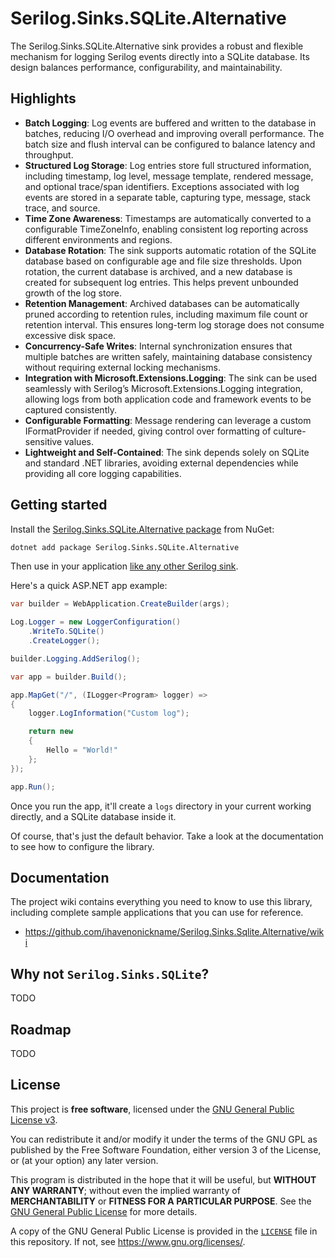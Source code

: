 # Serilog.Sinks.SQLite.Alternative

The Serilog.Sinks.SQLite.Alternative sink provides a robust and flexible mechanism for logging Serilog events directly into a SQLite database. Its design balances performance, configurability, and maintainability.

## Highlights

- **Batch Logging**: Log events are buffered and written to the database in batches, reducing I/O overhead and improving overall performance. The batch size and flush interval can be configured to balance latency and throughput.
- **Structured Log Storage**: Log entries store full structured information, including timestamp, log level, message template, rendered message, and optional trace/span identifiers. Exceptions associated with log events are stored in a separate table, capturing type, message, stack trace, and source.
- **Time Zone Awareness**: Timestamps are automatically converted to a configurable TimeZoneInfo, enabling consistent log reporting across different environments and regions.
- **Database Rotation**: The sink supports automatic rotation of the SQLite database based on configurable age and file size thresholds. Upon rotation, the current database is archived, and a new database is created for subsequent log entries. This helps prevent unbounded growth of the log store.
- **Retention Management**: Archived databases can be automatically pruned according to retention rules, including maximum file count or retention interval. This ensures long-term log storage does not consume excessive disk space.
- **Concurrency-Safe Writes**: Internal synchronization ensures that multiple batches are written safely, maintaining database consistency without requiring external locking mechanisms.
- **Integration with Microsoft.Extensions.Logging**: The sink can be used seamlessly with Serilog’s Microsoft.Extensions.Logging integration, allowing logs from both application code and framework events to be captured consistently.
- **Configurable Formatting**: Message rendering can leverage a custom IFormatProvider if needed, giving control over formatting of culture-sensitive values.
- **Lightweight and Self-Contained**: The sink depends solely on SQLite and standard .NET libraries, avoiding external dependencies while providing all core logging capabilities.

## Getting started

Install the [Serilog.Sinks.SQLite.Alternative package](https://www.nuget.org/packages/Serilog.Sinks.SQLite.Alternative/) from NuGet:

```bash
dotnet add package Serilog.Sinks.SQLite.Alternative
```

Then use in your application [like any other Serilog sink](https://github.com/serilog/serilog/wiki/Configuration-Basics#sinks).

Here's a quick ASP.NET app example:

```csharp
var builder = WebApplication.CreateBuilder(args);

Log.Logger = new LoggerConfiguration()
    .WriteTo.SQLite()
    .CreateLogger();

builder.Logging.AddSerilog();

var app = builder.Build();

app.MapGet("/", (ILogger<Program> logger) =>
{
	logger.LogInformation("Custom log");

    return new
    {
    	Hello = "World!"
    };
});

app.Run();
```

Once you run the app, it'll create a `logs` directory in your current working directly, and a SQLite database inside it.

Of course, that's just the default behavior. Take a look at the documentation to see how to configure the library.

## Documentation

The project wiki contains everything you need to know to use this library, including complete sample applications that you can use for reference.

- https://github.com/ihavenonickname/Serilog.Sinks.Sqlite.Alternative/wiki

## Why not `Serilog.Sinks.SQLite`?

TODO

## Roadmap

TODO

## License

This project is **free software**, licensed under the [GNU General Public License v3](https://www.gnu.org/licenses/gpl-3.0.html).

You can redistribute it and/or modify it under the terms of the GNU GPL as published by the Free Software Foundation, either version 3 of the License, or (at your option) any later version.

This program is distributed in the hope that it will be useful, but **WITHOUT ANY WARRANTY**; without even the implied warranty of **MERCHANTABILITY** or **FITNESS FOR A PARTICULAR PURPOSE**. See the [GNU General Public License](https://www.gnu.org/licenses/) for more details.

A copy of the GNU General Public License is provided in the [`LICENSE`](./LICENSE) file in this repository. If not, see <https://www.gnu.org/licenses/>.
